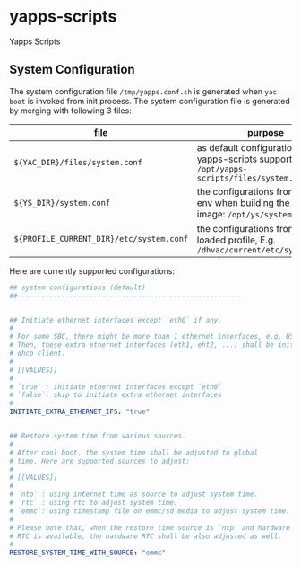 # yapps-scripts
Yapps Scripts

## System Configuration

The system configuration file `/tmp/yapps.conf.sh` is generated when `yac boot` is invoked from init process. The system configuration file is generated by merging with following 3 files:

| file | purpose |
|---|---|
| `${YAC_DIR}/files/system.conf` | as default configurations that yapps-scripts support: `/opt/yapps-scripts/files/system.conf` |
| `${YS_DIR}/system.conf` | the configurations from yapps-env when building the OS image: `/opt/ys/system.conf` |
| `${PROFILE_CURRENT_DIR}/etc/system.conf` | the configurations from the loaded profile, E.g. `/dhvac/current/etc/system.conf` |

Here are currently supported configurations:

```yaml
## system configurations (default)
##--------------------------------------------------------


## Initiate ethernet interfaces except `eth0` if any.
#
# For some SBC, there might be more than 1 ethernet interfaces, e.g. USB-Ethernet adapter.
# Then, these extra ethernet interfaces (eth1, eht2, ...) shall be initiated with 
# dhcp client.
#
# [[VALUES]]
#
# `true` : initiate ethernet interfaces except `eth0`
# `false`: skip to initiate extra ethernet interfaces
#
INITIATE_EXTRA_ETHERNET_IFS: "true"


## Restore system time from various sources.
#
# After cool boot, the system time shall be adjusted to global
# time. Here are supported sources to adjust:
#
# [[VALUES]]
#
# `ntp` : using internet time as source to adjust system time.
# `rtc` : using rtc to adjust system time.
# `emmc`: using timestamp file on emmc/sd media to adjust system time.
#
# Please note that, when the restore time source is `ntp` and hardware
# RTC is available, the hardware RTC shall be also adjusted as well.
#
RESTORE_SYSTEM_TIME_WITH_SOURCE: "emmc"
```
